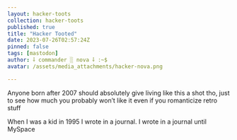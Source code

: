 ```yaml
---
layout: hacker-toots
collection: hacker-toots
published: true
title: "Hacker Tooted"
date: 2023-07-26T02:57:24Z
pinned: false
tags: [mastodon]
author: ⸸ commander ░ nova ⸸ :~$
avatar: /assets/media_attachments/hacker-nova.png

---
```


<p>Anyone born after 2007 should absolutely give living like this a shot tho, just to see how much you probably won’t like it even if you romanticize retro stuff</p><p>When I was a kid in 1995 I wrote in a journal. I wrote in a journal until MySpace</p>


